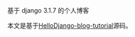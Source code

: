 基于 django 3.1.7 的个人博客

本文是基于[HelloDjango-blog-tutorial](https://github.com/HelloGitHub-Team/HelloDjango-blog-tutorial "HelloDjango-blog-tutorial")源码。